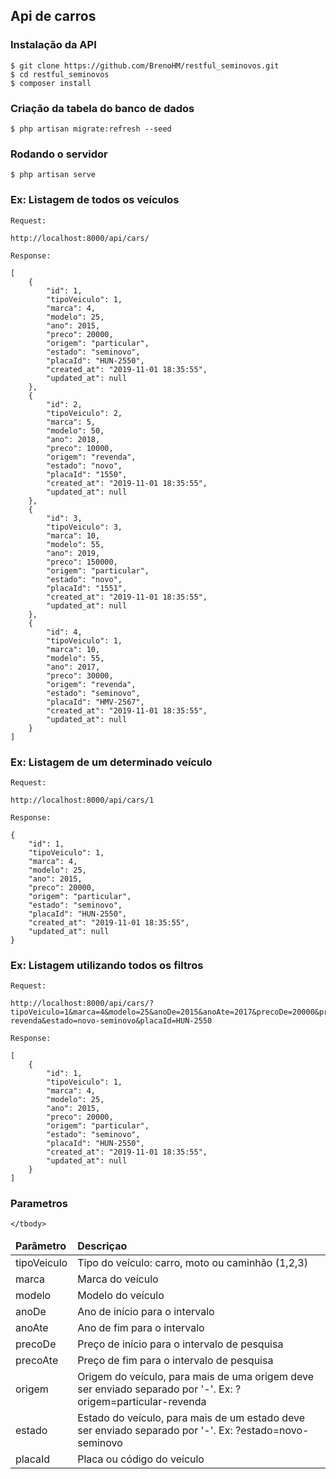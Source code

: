 ## Api de carros

### Instalação da API

    $ git clone https://github.com/BrenoHM/restful_seminovos.git
    $ cd restful_seminovos
    $ composer install

### Criação da tabela do banco de dados

    $ php artisan migrate:refresh --seed

### Rodando o servidor

    $ php artisan serve

### Ex: Listagem de todos os veículos

    Request:

    http://localhost:8000/api/cars/

    Response:

    [
        {
            "id": 1,
            "tipoVeiculo": 1,
            "marca": 4,
            "modelo": 25,
            "ano": 2015,
            "preco": 20000,
            "origem": "particular",
            "estado": "seminovo",
            "placaId": "HUN-2550",
            "created_at": "2019-11-01 18:35:55",
            "updated_at": null
        },
        {
            "id": 2,
            "tipoVeiculo": 2,
            "marca": 5,
            "modelo": 50,
            "ano": 2018,
            "preco": 10000,
            "origem": "revenda",
            "estado": "novo",
            "placaId": "1550",
            "created_at": "2019-11-01 18:35:55",
            "updated_at": null
        },
        {
            "id": 3,
            "tipoVeiculo": 3,
            "marca": 10,
            "modelo": 55,
            "ano": 2019,
            "preco": 150000,
            "origem": "particular",
            "estado": "novo",
            "placaId": "1551",
            "created_at": "2019-11-01 18:35:55",
            "updated_at": null
        },
        {
            "id": 4,
            "tipoVeiculo": 1,
            "marca": 10,
            "modelo": 55,
            "ano": 2017,
            "preco": 30000,
            "origem": "revenda",
            "estado": "seminovo",
            "placaId": "HMV-2567",
            "created_at": "2019-11-01 18:35:55",
            "updated_at": null
        }
    ]

### Ex: Listagem de um determinado veículo

    Request:

    http://localhost:8000/api/cars/1

    Response:

    {
        "id": 1,
        "tipoVeiculo": 1,
        "marca": 4,
        "modelo": 25,
        "ano": 2015,
        "preco": 20000,
        "origem": "particular",
        "estado": "seminovo",
        "placaId": "HUN-2550",
        "created_at": "2019-11-01 18:35:55",
        "updated_at": null
    }

### Ex: Listagem utilizando todos os filtros

    Request: 
    
    http://localhost:8000/api/cars/?tipoVeiculo=1&marca=4&modelo=25&anoDe=2015&anoAte=2017&precoDe=20000&precoAte=150000&origem=particular-revenda&estado=novo-seminovo&placaId=HUN-2550

    Response:

    [
        {
            "id": 1,
            "tipoVeiculo": 1,
            "marca": 4,
            "modelo": 25,
            "ano": 2015,
            "preco": 20000,
            "origem": "particular",
            "estado": "seminovo",
            "placaId": "HUN-2550",
            "created_at": "2019-11-01 18:35:55",
            "updated_at": null
        }
    ]

### Parametros

<table style="width:100%;">
    <thead>
        <tr>
            <td><strong>Parâmetro</strong></td>
            <td><strong>Descriçao</strong></td>
        </tr>
    </thead>
    <tbody>
        <tr>
            <td>tipoVeiculo</td>
            <td>Tipo do veículo: carro, moto ou caminhão (1,2,3)</td>
        </tr>
        <tr>
            <td>marca</td>
            <td>Marca do veículo</td>
        </tr>
        <tr>
            <td>modelo</td>
            <td>Modelo do veículo</td>
        </tr>
        <tr>
            <td>anoDe</td>
            <td>Ano de início para o intervalo</td>
        </tr>
        <tr>
            <td>anoAte</td>
            <td>Ano de fim para o intervalo</td>
        </tr>
        <tr>
            <td>precoDe</td>
            <td>Preço de início para o intervalo de pesquisa</td>
        </tr>
        <tr>
            <td>precoAte</td>
            <td>Preço de fim para o intervalo de pesquisa</td>
        </tr>
        <tr>
            <td>origem</td>
            <td>Origem do veículo, para mais de uma origem deve ser enviado separado por '-'. Ex: ?origem=particular-revenda</td>
        </tr>
        <tr>
            <td>estado</td>
            <td>Estado do veículo, para mais de um estado deve ser enviado separado por '-'. Ex: ?estado=novo-seminovo</td>
        </tr>
        <tr>
            <td>placaId</td>
            <td>Placa ou código do veículo</td>
        </tr>
        
    </tbody>
</table>